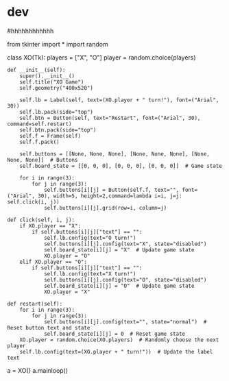 # dev



#hhhhhhhhhhhh


from tkinter import *
import random

class XO(Tk):
    players = ["X", "O"]
    player = random.choice(players)

    def __init__(self):
        super().__init__()
        self.title("XO Game")
        self.geometry("400x520")

        self.lb = Label(self, text=(XO.player + " turn!"), font=("Arial", 30))
        self.lb.pack(side="top")
        self.btn = Button(self, text="Restart", font=("Arial", 30), command=self.restart)
        self.btn.pack(side="top")
        self.f = Frame(self)
        self.f.pack()

        self.buttons = [[None, None, None], [None, None, None], [None, None, None]]  # Buttons
        self.board_state = [[0, 0, 0], [0, 0, 0], [0, 0, 0]]  # Game state

        for i in range(3):
            for j in range(3):
                self.buttons[i][j] = Button(self.f, text="", font=("Arial", 30), width=5, height=2,command=lambda i=i, j=j: self.click(i, j))
                self.buttons[i][j].grid(row=i, column=j)

    def click(self, i, j):
        if XO.player == "X":
            if self.buttons[i][j]["text"] == "":
                self.lb.config(text="O turn!")
                self.buttons[i][j].config(text="X", state="disabled")
                self.board_state[i][j] = "X"  # Update game state
                XO.player = "O"
        elif XO.player == "O":
            if self.buttons[i][j]["text"] == "":
                self.lb.config(text="X turn!")
                self.buttons[i][j].config(text="O", state="disabled")
                self.board_state[i][j] = "O"  # Update game state
                XO.player = "X"

    def restart(self):
        for i in range(3):
            for j in range(3):
                self.buttons[i][j].config(text="", state="normal")  # Reset button text and state
                self.board_state[i][j] = 0  # Reset game state
        XO.player = random.choice(XO.players)  # Randomly choose the next player
        self.lb.config(text=(XO.player + " turn!"))  # Update the label text


a = XO()
a.mainloop()



